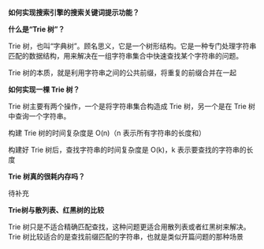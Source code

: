 **如何实现搜索引擎的搜索关键词提示功能？**

**什么是“Trie 树”？**

Trie 树，也叫“字典树”。顾名思义，它是一个树形结构。它是一种专门处理字符串匹配的数据结构，用来解决在一组字符串集合中快速查找某个字符串的问题。

Trie 树的本质，就是利用字符串之间的公共前缀，将重复的前缀合并在一起

**如何实现一棵 Trie 树？**

Trie 树主要有两个操作，一个是将字符串集合构造成 Trie 树，另一个是在 Trie 树中查询一个字符串。

构建 Trie 树的时间复杂度是 O(n)（n 表示所有字符串的长度和）

构建好 Trie 树后，查找字符串的时间复杂度是 O(k)，k 表示要查找的字符串的长度

**Trie 树真的很耗内存吗？**

待补充

**Trie树与散列表、红黑树的比较**

Trie 树只是不适合精确匹配查找，这种问题更适合用散列表或者红黑树来解决。Trie 树比较适合的是查找前缀匹配的字符串，也就是类似开篇问题的那种场景